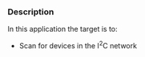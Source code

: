 ### Description
In this application the target is to:
- Scan for devices in the I<sup>2</sup>C network